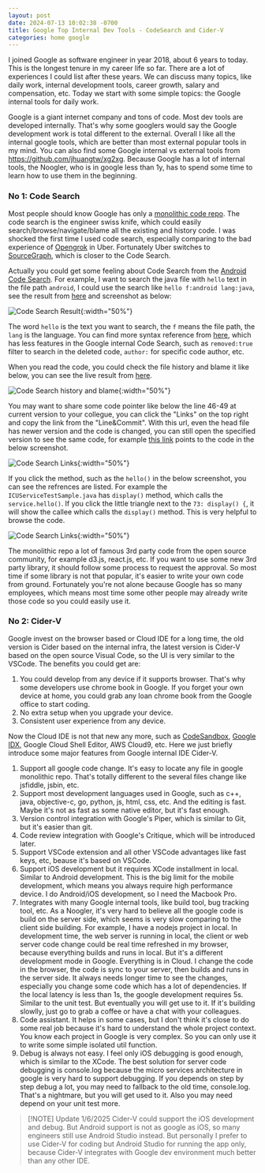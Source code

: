 ```yaml
---
layout: post
date: 2024-07-13 10:02:38 -0700
title: Google Top Internal Dev Tools - CodeSearch and Cider-V
categories: home google
---
```


I joined Google as software engineer in year 2018, about 6 years to today. This is the longest tenure in my career life so far. There are a lot of experiences I could list after these years. We can discuss many topics, like daily work, internal development tools, career growth, salary and compensation, etc. Today we start with some simple topics: the Google internal tools for daily work.

Google is a giant internet company and tons of code. Most dev tools are developed internally. That's why some googlers would say the Google development work is total different to the external. Overall I like all the internal google tools, which are better than most external popular tools in my mind. You can also find some Google internal vs external tools from https://github.com/jhuangtw/xg2xg. Because Google has a lot of internal tools, the Noogler, who is in google less than 1y, has to spend some time to learn how to use them in the beginning.

### No 1: Code Search

Most people should know Google has only a [monolithic code repo](https://research.google/pubs/why-google-stores-billions-of-lines-of-code-in-a-single-repository/). The code search is the engineer swiss knife, which could easily search/browse/navigate/blame all the existing and history code. I was shocked the first time I used code search, especially comparing to the bad experience of [Opengrok](https://github.com/oracle/opengrok) in Uber. Fortunately Uber switches to [SourceGraph](https://sourcegraph.com/), which is closer to the Code Search.

Actually you could get some feeling about Code Search from the [Android Code Search](https://cs.android.com/android). For example, I want to search the java file with `hello` text in the file path `android`, I could use the search like `hello f:android lang:java`, see the result from [here](https://cs.android.com/search?q=hello%20f:android%20lang:java&sq=) and screenshot as below:

![Code Search Result](/assets/2024-07-13-01.png){:width="50%"}

The word `hello` is the text you want to search, the `f` means the file path, the `lang` is the language. You can find more syntax reference from [here](https://developers.google.com/code-search/reference), which has less features in the Google internal Code Search, such as `removed:true` filter to search in the deleted code, `author:` for specific code author, etc.

When you read the code, you could check the file history and blame it like below, you can see the live result from [here](https://cs.android.com/android/platform/superproject/main/+/main:external/icu/android_icu4j/src/main/tests/android/icu/dev/test/util/ICUServiceTestSample.java;l=28;bpv=1;bpt=0).

![Code Search history and blame](/assets/2024-07-13-02.png){:width="50%"}

You may want to share some code pointer like below the line 46-49 at current version to your collegue, you can click the "Links" on the top right and copy the link from the "Line&Commit". With this url, even the head file has newer version and the code is changed, you can still open the specified version to see the same code, for example [this link](https://cs.android.com/android/platform/superproject/main/+/main:external/icu/android_icu4j/src/main/tests/android/icu/dev/test/util/ICUServiceTestSample.java;l=46-49;drc=fce94e55271644955506c54c41d2e882ffbb8da8) points to the code in the below screenshot.

![Code Search Links](/assets/2024-07-13-03.png){:width="50%"}

If you click the method, such as the `hello()` in the below screenshot, you can see the refrences are listed. For example the `ICUServiceTestSample.java` has `display()` method, which calls the `service.hello()`. If you click the little triangle next to the `73: display() {`, it will show the callee which calls the `display()` method. This is very helpful to browse the code.

![Code Search Links](/assets/2024-07-13-04.png){:width="50%"}

The monolithic repo a lot of famous 3rd party code from the open source community, for example d3.js, react.js, etc. If you want to use some new 3rd party library, it should follow some process to request the approval. So most time if some library is not that popular, it's easier to write your own code from ground. Fortunately you're not alone because Google has so many employees, which means most time some other people may already write those code so you could easily use it.

### No 2: Cider-V

Google invest on the browser based or Cloud IDE for a long time, the old version is Cider based on the internal infra, the latest version is Cider-V based on the open source Visual Code, so the UI is very similar to the VSCode. The benefits you could get are: 

1. You could develop from any device if it supports browser. That's why some developers use chrome book in Google. If you forget your own device at home, you could grab any loan chrome book from the Google office to start coding.
2. No extra setup when you upgrade your device.
3. Consistent user experience from any device.

Now the Cloud IDE is not that new any more, such as [CodeSandbox](https://codesandbox.io/), [Google IDX](https://idx.google.com/), Google Cloud Shell Editor, AWS Cloud9, etc. Here we just briefly introduce some major features from Google internal IDE Cider-V.

1. Support all google code change. It's easy to locate any file in google monolithic repo. That's totally different to the several files change like jsfiddle, jsbin, etc.
2. Support most development languages used in Google, such as c++, java, objective-c, go, python, js, html, css, etc. And the editing is fast. Maybe it's not as fast as some native editor, but it's fast enough.
3. Version control integration with Google's Piper, which is similar to Git, but it's easier than git.
4. Code review integration with Google's Critique, which will be introduced later.
5. Support VSCode extension and all other VSCode advantages like fast keys, etc, beause it's based on VSCode.
6. Support iOS development but it requires XCode installment in local. Similar to Android development. This is the big limit for the mobile development, which means you always require high performance device. I do Android/iOS development, so I need the Macbook Pro.
7. Integrates with many Google internal tools, like build tool, bug tracking tool, etc. As a Noogler, it's very hard to believe all the google code is build on the server side, which seems is very slow comparing to the client side building. For example, I have a nodejs project in local. In development time, the web server is running in local, the client or web server code change could be real time refreshed in my browser, because everything builds and runs in local. But it's a different development mode in Google. Everything is in Cloud. I change the code in the browser, the code is sync to your server, then builds and runs in the server side. It always needs longer time to see the changes, especially you change some code which has a lot of dependencies. If the local latency is less than 1s, the google development requires 5s. Similar to the unit test. But eventually you will get use to it. If it's building slowlly, just go to grab a coffee or have a chat with your colleagues.
8. Code assistant. It helps in some cases, but I don't think it's close to do some real job because it's hard to understand the whole project context. You know each project in Google is very complex. So you can only use it to write some simple isolated util function.
9. Debug is always not easy. I feel only iOS debugging is good enough, which is similar to the XCode. The best solution for server code debugging is console.log because the micro services architecture in google is very hard to support debugging. If you depends on step by step debug a lot, you may need to fallback to the old time, console.log. That's a nightmare, but you will get used to it. Also you may need depend on your unit test more.

> [!NOTE] Update 1/6/2025
> Cider-V could support the iOS development and debug. But Android support is not as google as iOS, so many engineers still use Android Studio instead. But personally I prefer to use Cider-V for coding but Android Studio for running the app only, because Cider-V integrates with Google dev environment much better than any other IDE.
